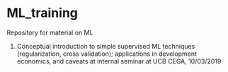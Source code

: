 # ML_training

Repository for material on ML

1. Conceptual introduction to simple supervised ML techniques (regularization, cross validation); applications in development economics, and caveats at internal seminar at UCB CEGA, 10/03/2019
